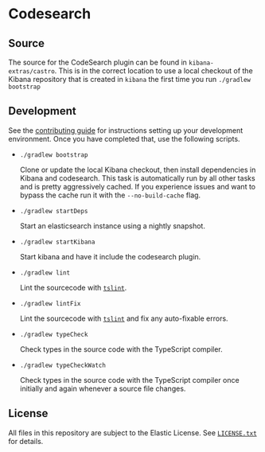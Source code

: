 # Codesearch

## Source

The source for the CodeSearch plugin can be found in `kibana-extras/castro`. This is in the correct location to use a local checkout of the Kibana repository that is created in `kibana` the first time you run `./gradlew bootstrap`

## Development

See the [contributing guide](./CONTRIBUTING.md) for instructions setting up your development environment. Once you have completed that, use the following scripts.

  - `./gradlew bootstrap`

    Clone or update the local Kibana checkout, then install dependencies in Kibana and codesearch. This task is automatically run by all other tasks and is pretty aggressively cached. If you experience issues and want to bypass the cache run it with the `--no-build-cache` flag.

  - `./gradlew startDeps`

    Start an elasticsearch instance using a nightly snapshot.

  - `./gradlew startKibana`

    Start kibana and have it include the codesearch plugin.

  - `./gradlew lint`

    Lint the sourcecode with [`tslint`](https://github.com/palantir/tslint).

  - `./gradlew lintFix`

    Lint the sourcecode with [`tslint`](https://github.com/palantir/tslint) and fix any auto-fixable errors.

  - `./gradlew typeCheck`

    Check types in the source code with the TypeScript compiler.

  - `./gradlew typeCheckWatch`

    Check types in the source code with the TypeScript compiler once initially and again whenever a source file changes.

## License

All files in this repository are subject to the Elastic License. See [`LICENSE.txt`](./LICENSE.txt) for details.
